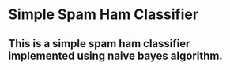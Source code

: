 # Simple Spam Ham Classifier

## This is a simple spam ham classifier implemented using naive bayes algorithm.
